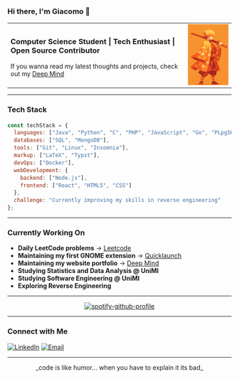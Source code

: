 ### Hi there, I'm Giacomo 👋

<table>
  <tr>
    <td>
      <h3>Computer Science Student | Tech Enthusiast | Open Source Contributor</h3>
      <p>
        If you wanna read my latest thoughts and projects, check out my
        <a href="https://jacksdeepmind.netlify.app/">Deep Mind</a>
      </p>
    </td>
    <td>
      <img src="./zenitsu.png" alt="Zenitsu" width="150" />
    </td>
  </tr>
</table>




---

### Tech Stack

```javascript
const techStack = {
  languages: ["Java", "Python", "C", "PHP", "JavaScript", "Go", "PLpgSQL"],
  databases: ["SQL", "MongoDB"],
  tools: ["Git", "Linux", "Insomnia"],
  markup: ["LaTeX", "Typst"],
  devOps: ["Docker"],
  webDevelopment: {
    backend: ["Node.js"],
    frontend: ["React", "HTML5", "CSS"]
  },
  challenge: "Currently improving my skills in reverse engineering"
};
```
---

### Currently Working On

- **Daily LeetCode problems** → [Leetcode](https://github.com/comitanigiacomo/leetcode)
- **Maintaining my first GNOME extension** → [Quicklaunch](https://github.com/comitanigiacomo/quicklaunch)
- **Maintaining my website portfolio** → [Deep Mind](https://github.com/comitanigiacomo/deep_mind)
- **Studying Statistics and Data Analysis @ UniMI**
- **Studying Software Engineering @ UniMI**
- **Exploring Reverse Engineering**

---

<p align="center">
  <a href="https://github.com/kittinan/spotify-github-profile">
    <img 
      src="https://spotify-github-profile.kittinanx.com/api/view?uid=31ncqg3yrtjnp65hxdh4gxuzp62q&cover_image=true&theme=default&show_offline=false&background_color=000000&interchange=true&bar_color=1c71d8&bar_color_cover=true" 
      alt="spotify-github-profile" 
      width="250"
    />
  </a>
</p>

---

### Connect with Me

[![LinkedIn](https://img.shields.io/badge/LinkedIn-%230077B5.svg?style=flat&logo=linkedin&logoColor=white)](https://www.linkedin.com/in/giacomo-comitani-249384326)
[![Email](https://img.shields.io/badge/Email-D14836?style=flat&logo=gmail&logoColor=white)](mailto:comitanigiacomo@example.com)

---

<p align="center">
  _code is like humor... when you have to explain it its bad_
</p>

